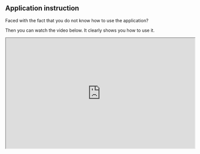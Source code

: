 ## Application instruction

Faced with the fact that you do not know how to use the application?

Then you can watch the video below. It clearly shows you how to use it.

<iframe width="600" height="350" src="https://www.youtube.com/embed/BUigc1HjJEw?autoplay=1&amp;mute=1" title="YouTube video player" allow="accelerometer; autoplay; clipboard-write; encrypted-media; gyroscope; picture-in-picture;fullscreen"></iframe>
